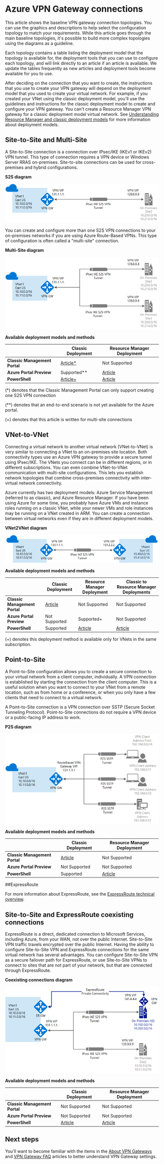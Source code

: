 <properties 
   pageTitle="VPN Gateway connection toplogies | Azure"
   description="View VPN Gateway connection topologies and available configuration tools and deployment models."
   services="vpn-gateway"
   documentationCenter="na"
   authors="cherylmc"
   manager="carmonm"
   editor=""
   tags="azure-resource-manager,azure-service-management"/>
<tags
	ms.service="vpn-gateway"
	ms.date="07/19/2016"
	wacn.date=""/>

# Azure VPN Gateway connections

This article shows the baseline VPN gateway connection topologies. You can use the graphics and descriptions to help select the configuration topology to match your requirements. While this article goes through the main baseline topologies, it's possible to build more complex topologies using the diagrams as a guideline.

Each topology contains a table listing the deployment model that the topology is available for, the deployment tools that you can use to configure each topology, and will link directly to an article if an article is available. We update the tables frequently as new articles and deployment tools become available for you to use.

After deciding on the connection that you want to create, the instructions that you use to create your VPN gateway will depend on the deployment model that you used to create your virtual network. For example, if you created your VNet using the classic deployment model, you'll use the guidelines and instructions for the classic deployment model to create and configure your VPN gateway. You can't create a Resource Manager VPN gateway for a classic deployment model virtual network. See [Understanding Resource Manager and classic deployment models](/documentation/articles/resource-manager-deployment-model/) for more information about deployment models.

## Site-to-Site and Multi-Site

A Site-to-Site connection is a connection over IPsec/IKE (IKEv1 or IKEv2) VPN tunnel. This type of connection requires a VPN device or Windows Server RRAS on-premises. Site-to-site connections can be used for cross-premises and hybrid configurations.   


**S2S diagram**

![S2S connection](./media/vpn-gateway-topology/site2site.png "site-to-site")

You can create and configure more than one S2S VPN connections to your on-premises networks if you are using Azure Route-Based VPNs. This type of configuration is often called a "multi-site" connection.
 

**Multi-Site diagram**

![Multi-Site connection](./media/vpn-gateway-topology/multisite.png "multi-site")


**Available deployment models and methods**

|  | **Classic Deployment**  | **Resource Manager Deployment** |
|----------------------------------------|--------------|----------------------|
| **Classic Management Portal**                     |[Article*](/documentation/articles/vpn-gateway-site-to-site-create/) |  Not Supported |
| **Azure Portal Preview** | Supported**              | [Article](/documentation/articles/vpn-gateway-howto-site-to-site-resource-manager-portal/)|
| **PowerShell**               |[Article+](/documentation/articles/vpn-gateway-multi-site/) | [Article](/documentation/articles/vpn-gateway-create-site-to-site-rm-powershell/)| 

(*) denotes that the Classic Management Portal can only support creating one S2S VPN connection

(**) denotes that an end-to-end scenario is not yet available for the Azure portal.

(+) denotes that this article is written for multi-site connections

 

## VNet-to-VNet

Connecting a virtual network to another virtual network (VNet-to-VNet) is very similar to connecting a VNet to an on-premises site location. Both connectivity types use an Azure VPN gateway to provide a secure tunnel using IPsec/IKE. The VNets you connect can be in different regions, or in different subscriptions. You can even combine VNet-to-VNet communication with multi-site configurations. This lets you establish network topologies that combine cross-premises connectivity with inter-virtual network connectivity.

Azure currently has two deployment models: Azure Service Management (referred to as classic), and Azure Resource Manager. If you have been using Azure for some time, you probably have Azure VMs and instance roles running on a classic VNet, while your newer VMs and role instances may be running on a VNet created in ARM. You can create a connection between virtual networks even if they are in different deployment models.


**VNet2VNet diagram**

![VNet to VNet connection](./media/vpn-gateway-topology/vnet2vnet.png "vnet-to-vnet")


**Available deployment models and methods**

|  | **Classic Deployment** | **Resource Manager Deployment** | **Classic to Resource Manager Deployments** |
|----------------------------------------|-------------|----------------------|---------------------------------|
| **Classic Management Portal** | [Article](/documentation/articles/virtual-networks-configure-vnet-to-vnet-connection/)  |  Not Supported |  Not Supported |
| **Azure Portal Preview** |  Not Supported | Supported+ |  Not Supported |
| **PowerShell** | Supported | [Article](/documentation/articles/vpn-gateway-vnet-vnet-rm-ps/) | [Article](/documentation/articles/virtual-networks-arm-asm-s2s/)

(+) denotes this deployment method is available only for VNets in the same subscription.


 


## Point-to-Site

A Point-to-Site configuration allows you to create a secure connection to your virtual network from a client computer, individually. A VPN connection is established by starting the connection from the client computer. This is a useful solution when you want to connect to your VNet from a remote location, such as from home or a conference, or when you only have a few clients that need to connect to a virtual network. 

A Point-to-Site connection is a VPN connection over SSTP (Secure Socket Tunneling Protocol). Point-to-Site connections do not require a VPN device or a public-facing IP address to work. 

**P2S diagram**

![Point-to-site connection](./media/vpn-gateway-topology/point2site.png "point-to-site")

**Available deployment models and methods**

|  | **Classic Deployment**  |  **Resource Manager Deployment**  |
|----------------------------------------|--------------|------------------------|
| **Classic Management Portal** | [Article](/documentation/articles/vpn-gateway-point-to-site-create/) | Not Supported |
| **Azure Portal Preview** |  Not Supported  |  Not Supported  |
| **PowerShell** | Supported | [Article](/documentation/articles/vpn-gateway-howto-point-to-site-rm-ps/)|


 


##ExpressRoute



For more information about ExpressRoute, see the [ExpressRoute technical overview](/documentation/articles/expressroute-introduction/).



## Site-to-Site and ExpressRoute coexisting connections

ExpressRoute is a direct, dedicated connection to Microsoft Services, including Azure, from your WAN, not over the public Internet. Site-to-Site VPN traffic travels encrypted over the public Internet. Having the ability to configure Site-to-Site VPN and ExpressRoute connections for the same virtual network has several advantages. You can configure Site-to-Site VPN as a secure failover path for ExpressRoute, or use Site-to-Site VPNs to connect to sites that are not part of your network, but that are connected through ExpressRoute. 


**Coexisting connections diagram**

![Coexist connection](./media/vpn-gateway-topology/expressroutes2s.png "expressroute-site2site")


**Available deployment models and methods**

|  | **Classic Deployment**  | **Resource Manager Deployment**|
|-----------------------------|-------------|---------------------|
| **Classic Management Portal**          | Not Supported          | Not Supported                  |
| **Azure Portal Preview** | Not Supported         | Not Supported                  |
| **PowerShell** | [Article](/documentation/articles/expressroute-howto-coexist-classic/) | [Article](/documentation/articles/expressroute-howto-coexist-resource-manager/) |
 




## Next steps

You'll want to become familiar with the items in the [About VPN Gateways](/documentation/articles/vpn-gateway-about-vpngateways/) and [VPN Gateway FAQ](/documentation/articles/vpn-gateway-vpn-faq/) articles to better understand VPN Gateway settings.





 
